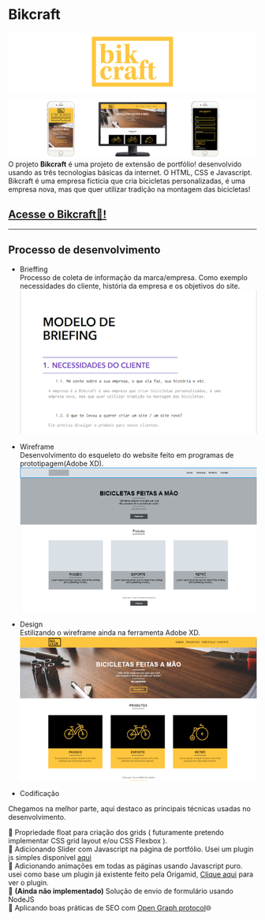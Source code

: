# Bikcraft
![Bikcraft](Planejamento/readmeImgs/Untitled.png)

![Bikcrafthero](Planejamento/readmeImgs/hero.png)
O projeto **Bikcraft** é uma projeto de extensão de portfólio! desenvolvido usando as três tecnologias básicas da internet. O HTML, CSS e Javascript. Bikcraft é uma empresa fictícia que cria bicicletas personalizadas, é uma empresa nova, mas que quer utilizar tradição na montagem das bicicletas!

## [Acesse o Bikcraft🚴!](https://bikcraft-three.vercel.app/)


***
## Processo de desenvolvimento

- Brieffing  
Processo de coleta de informação da marca/empresa. Como exemplo necessidades do cliente, história da empresa e os objetivos do site.  
![Brieffing](Planejamento/readmeImgs/brieffingimage.png)

- Wireframe  
Desenvolvimento do esqueleto do website feito em programas de prototipagem(Adobe XD).  
![Wireframe](Planejamento/readmeImgs/wireframe.png)

- Design  
Estilizando o wireframe ainda na ferramenta Adobe XD.  
![Design](Planejamento/readmeImgs/design.png)

- Codificação  

Chegamos na melhor parte, aqui destaco as principais técnicas usadas no desenvolvimento.  

  💠 Propriedade float para criação dos grids ( futuramente pretendo implementar CSS grid layout e/ou CSS Flexbox ).  
  💠  Adicionando Slider com Javascript na página de portfólio. Usei um plugin js simples disponível [aqui](https://github.com/origamid/simple-slide)  
  💠  Adicionando animações em todas as páginas usando Javascript puro. usei como base um plugin já existente feito pela Origamid, [Clique aqui](https://github.com/origamid/simple-anime) para ver o plugin.  
  💠  **(Ainda não implementado)** Solução de envio de formulário usando NodeJS  
  💠  Aplicando boas práticas de SEO com [Open Graph protocol](https://ogp.me/)🌐
 